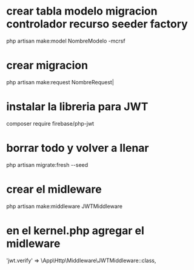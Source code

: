 # crear tabla modelo migracion controlador recurso seeder factory
php artisan make:model  NombreModelo -mcrsf
# crear migracion
php artisan make:request NombreRequest|
# instalar la libreria para JWT
composer require firebase/php-jwt
# borrar todo y volver a llenar
php artisan migrate:fresh --seed

# crear el midleware
php artisan make:middleware JWTMiddleware
# en el kernel.php agregar el midleware
'jwt.verify' => \App\Http\Middleware\JWTMiddleware::class,